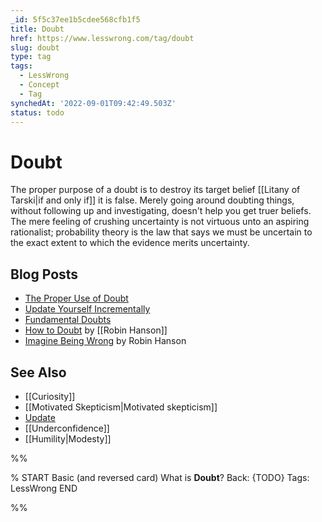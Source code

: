 ```yaml
---
_id: 5f5c37ee1b5cdee568cfb1f5
title: Doubt
href: https://www.lesswrong.com/tag/doubt
slug: doubt
type: tag
tags:
  - LessWrong
  - Concept
  - Tag
synchedAt: '2022-09-01T09:42:49.503Z'
status: todo
---
```


# Doubt

The proper purpose of a doubt is to destroy its target belief [[Litany of Tarski|if and only if]] it is false. Merely going around doubting things, without following up and investigating, doesn't help you get truer beliefs. The mere feeling of crushing uncertainty is not virtuous unto an aspiring rationalist; probability theory is the law that says we must be uncertain to the exact extent to which the evidence merits uncertainty.

## Blog Posts

- [The Proper Use of Doubt](http://lesswrong.com/lw/ib/the_proper_use_of_doubt/)
- [Update Yourself Incrementally](http://lesswrong.com/lw/ij/update_yourself_incrementally/)
- [Fundamental Doubts](http://lesswrong.com/lw/s4/fundamental_doubts/)
- [How to Doubt](http://www.overcomingbias.com/2011/01/how-to-doubt.html) by [[Robin Hanson]]
- [Imagine Being Wrong](http://www.overcomingbias.com/2012/01/imagine-being-wrong.html) by Robin Hanson

## See Also

- [[Curiosity]]
- [[Motivated Skepticism|Motivated skepticism]]
- [Update](https://wiki.lesswrong.com/wiki/Update)
- [[Underconfidence]]
- [[Humility|Modesty]]


%%

% START
Basic (and reversed card)
What is **Doubt**?
Back: {TODO}
Tags: LessWrong
END

%%
	
